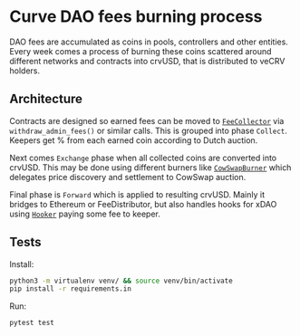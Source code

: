 # Curve DAO fees burning process
DAO fees are accumulated as coins in pools, controllers and other entities.
Every week comes a process of burning these coins scattered around different networks and contracts into crvUSD,
that is distributed to veCRV holders.

## Architecture
Contracts are designed so earned fees can be moved to [`FeeCollector`](contracts/FeeCollector.vy)
via `withdraw_admin_fees()` or similar calls.
This is grouped into phase `Collect`.
Keepers get % from each earned coin according to Dutch auction.

Next comes `Exchange` phase when all collected coins are converted into crvUSD.
This may be done using different burners like [`CowSwapBurner`](contracts/burners/CowSwapBurner.vy)
which delegates price discovery and settlement to CowSwap auction.

Final phase is `Forward` which is applied to resulting crvUSD.
Mainly it bridges to Ethereum or FeeDistributor,
but also handles hooks for xDAO using [`Hooker`](contracts/Hooker.vy) paying some fee to keeper.

## Tests
Install:
```bash
python3 -m virtualenv venv/ && source venv/bin/activate
pip install -r requirements.in
```

Run:
```bash
pytest test
```


